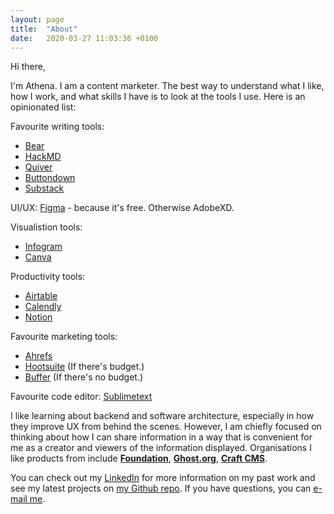 ```yaml
---
layout: page
title:  "About"
date:   2020-03-27 11:03:36 +0100
---
```

Hi there,

I'm Athena. I am a content marketer. The best way to understand what I like, how I work, and what skills I have is to look at the tools I use. Here is an opinionated list:


Favourite writing tools:
- [Bear](https://bear.app/)
- [HackMD](https://hackmd.io)
- [Quiver](https://happenapps.com/#quiver)
- [Buttondown](https://buttondown.email/athena)
- [Substack](https://elsewhere.substack.com)

UI/UX: [Figma](figma.com/) - because it's free. Otherwise AdobeXD.

Visualistion tools:
- [Infogram](https://infogram.com/)
- [Canva](https://canva.co)

Productivity tools:
- [Airtable](https://airtable.com)
- [Calendly](calendly.com/athena-lam/)
- [Notion](https://notion.so)

Favourite marketing tools: 
- [Ahrefs](https://ahrefs.com)
- [Hootsuite](https://hootsuite.com) (If there's budget.)
- [Buffer](https://buffer.com) (If there's no budget.)


Favourite code editor: [Sublimetext](https://www.sublimetext.com/)


I like learning about backend and software architecture, especially in how they improve UX from behind the scenes. However, I am chiefly focused on thinking about how I can share information in a way that is convenient for me as a creator and viewers of the information displayed. Organisations I like products from include **[Foundation](https://get.foundation/sites/docs/)**, **[Ghost.org](https://ghost.org)**, **[Craft CMS](https://craftcms.com)**.


You can check out my [LinkedIn][linkedin] for more information on my past work and see my latest projects on [my Github repo][jekyll-gh]. If you have questions, you can [e-mail me](mailto:athen@piccoloportfolios.com).

[linkedin]: https://www.linkedin.com/in/athenaylam/
[twitter]:   https://twitter.com/shenchingtou
[jekyll-gh]: https://github.com/shenchingtou/
